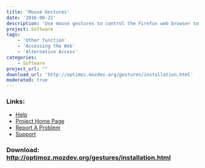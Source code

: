 ```yaml
---
title: 'Mouse Gestures'
date: '2016-06-21'
description: 'Use mouse gestures to control the Firefox web browser to allow \''mouse only\'' internet browsing.'
project: Software
tags:
    - 'Other function'
    - 'Accessing the Web'
    - 'Alternative Access'
categories:
    - Software
project_url: ""
download_url: 'http://optimoz.mozdev.org/gestures/installation.html'
moderated: true
---
```



### Links:
- <a href="http://optimoz.mozdev.org/gestures/faqs.html">Help</a>
- <a href="http://optimoz.mozdev.org/gestures/">Project Home Page</a>
- <a href="http://optimoz.mozdev.org/gestures/bugs.html">Report A Problem</a>
- <a href="http://optimoz.mozdev.org/list.html">Support</a>

### Download: http://optimoz.mozdev.org/gestures/installation.html 